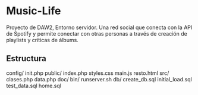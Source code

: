 # Music-Life
Proyecto de DAW2, Entorno servidor. Una red social que conecta con la API de Spotify y permite conectar con otras personas a través de creación de playlists y críticas de álbums.

## Estructura
config/
        init.php
public/ 
        index.php
        styles.css
        main.js
        resto.html
src/    
        clases.php
        data.php
doc/
bin/
    runserver.sh
db/
  create_db.sql
  initial_load.sql
  test_data.sql
  home.sql
  
